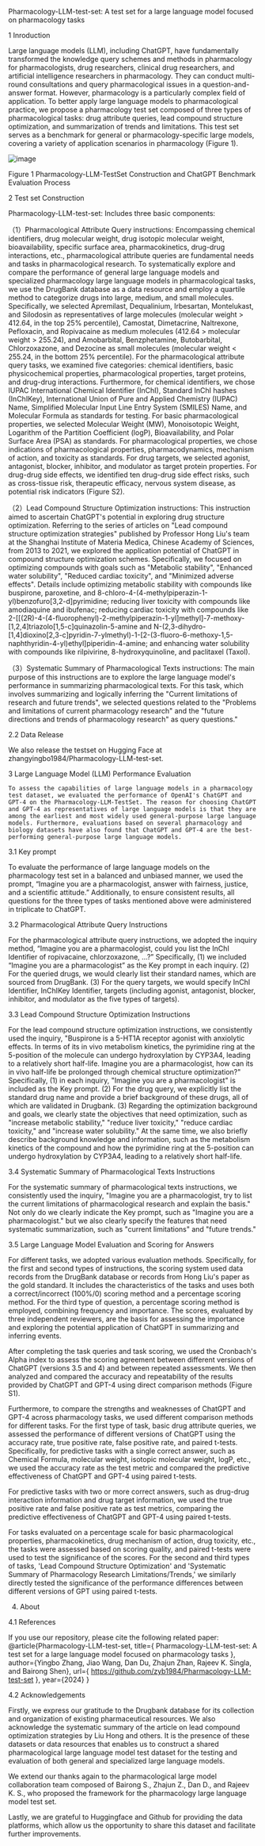 Pharmacology-LLM-test-set: A test set for a large language model focused on pharmacology tasks

1 Inroduction

  Large language models (LLM), including ChatGPT, have fundamentally transformed the knowledge query schemes and methods in pharmacology for pharmacologists, drug researchers, clinical drug researchers, and artificial intelligence researchers in pharmacology. They can conduct multi-round consultations and query pharmacological issues in a question-and-answer format. However, pharmacology is a particularly complex field of application. To better apply large language models to pharmacological practice, we propose a pharmacology test set composed of three types of pharmacological tasks: drug attribute queries, lead compound structure optimization, and summarization of trends and limitations. This test set serves as a benchmark for general or pharmacology-specific large models, covering a variety of application scenarios in pharmacology (Figure 1).
 
  ![image](https://github.com/zyb1984/Pharmacology-LLM-test-set/blob/master/%E5%9B%BE010203.tiff)
  
  Figure 1 Pharmacology-LLM-TestSet Construction and ChatGPT Benchmark Evaluation Process

2 Test set Construction
   
   Pharmacology-LLM-test-set: Includes three basic components:
  
  （1）Pharmacological Attribute Query instructions: Encompassing chemical identifiers, drug molecular weight, drug isotopic molecular weight, bioavailability, specific surface area, pharmacokinetics, drug-drug interactions, etc., pharmacological attribute queries are fundamental needs and tasks in pharmacological research. To systematically explore and compare the performance of general large language models and specialized pharmacology large language models in pharmacological tasks, we use the DrugBank database as a data resource and employ a quartile method to categorize drugs into large, medium, and small molecules. Specifically, we selected Apremilast, Dequalinium, Irbesartan, Montelukast, and Silodosin as representatives of large molecules (molecular weight > 412.64, in the top 25% percentile), Camostat, Dimetacrine, Naltrexone, Pefloxacin, and Ropivacaine as medium molecules (412.64 > molecular weight > 255.24), and Amobarbital, Benzphetamine, Butobarbital, Chlorzoxazone, and Dezocine as small molecules (molecular weight < 255.24, in the bottom 25% percentile). For the pharmacological attribute query tasks, we examined five categories: chemical identifiers, basic physicochemical properties, pharmacological properties, target proteins, and drug-drug interactions. Furthermore, for chemical identifiers, we chose IUPAC International Chemical Identifier (InChI), Standard InChI hashes (InChIKey), International Union of Pure and Applied Chemistry (IUPAC) Name, Simplified Molecular Input Line Entry System (SMILES) Name, and Molecular Formula as standards for testing. For basic pharmacological properties, we selected Molecular Weight (MW), Monoisotopic Weight, Logarithm of the Partition Coefficient (logP), Bioavailability, and Polar Surface Area (PSA) as standards. For pharmacological properties, we chose indications of pharmacological properties, pharmacodynamics, mechanism of action, and toxicity as standards. For drug targets, we selected agonist, antagonist, blocker, inhibitor, and modulator as target protein properties. For drug-drug side effects, we identified ten drug-drug side effect risks, such as cross-tissue risk, therapeutic efficacy, nervous system disease, as potential risk indicators (Figure S2).
  
  （2）Lead Compound Structure Optimization instructions: This instruction aimed to ascertain ChatGPT's potential in exploring drug structure optimization. Referring to the series of articles on "Lead compound structure optimization strategies" published by Professor Hong Liu's team at the Shanghai Institute of Materia Medica, Chinese Academy of Sciences, from 2013 to 2021, we explored the application potential of ChatGPT in compound structure optimization schemes. Specifically, we focused on optimizing compounds with goals such as "Metabolic stability", "Enhanced water solubility", "Reduced cardiac toxicity", and "Minimized adverse effects". Details include optimizing metabolic stability with compounds like buspirone, paroxetine, and 8-chloro-4-(4-methylpiperazin-1-yl)benzofuro[3,2-d]pyrimidine; reducing liver toxicity with compounds like amodiaquine and ibufenac; reducing cardiac toxicity with compounds like 2-[[(2R)-4-(4-fluorophenyl)-2-methylpiperazin-1-yl]methyl]-7-methoxy-[1,2,4]triazolo[1,5-c]quinazolin-5-amine and N-(2,3-dihydro-[1,4]dioxino[2,3-c]pyridin-7-ylmethyl)-1-[2-(3-fluoro-6-methoxy-1,5-naphthyridin-4-yl)ethyl]piperidin-4-amine; and enhancing water solubility with compounds like rilpivirine, 8-hydroxyquinoline, and paclitaxel (Taxol).
  
  （3）Systematic Summary of Pharmacological Texts instructions: The main purpose of this instructions are to explore the large language model's performance in summarizing pharmacological texts. For this task, which involves summarizing and logically inferring the "Current limitations of research and future trends", we selected questions related to the "Problems and limitations of current pharmacology research" and the "future directions and trends of pharmacology research" as query questions."

2.2 Data Release 
  
   We also release the testset on Hugging Face at zhangyingbo1984/Pharmacology-LLM-test-set.

3 Large Language Model (LLM) Performance Evaluation
    
    To assess the capabilities of large language models in a pharmacology test dataset, we evaluated the performance of OpenAI's ChatGPT and GPT-4 on the Pharmacology-LLM-TestSet. The reason for choosing ChatGPT and GPT-4 as representatives of large language models is that they are among the earliest and most widely used general-purpose large language models. Furthermore, evaluations based on several pharmacology and biology datasets have also found that ChatGPT and GPT-4 are the best-performing general-purpose large language models.

3.1 Key prompt
   
   To evaluate the performance of large language models on the pharmacology test set in a balanced and unbiased manner, we used the prompt, “Imagine you are a pharmacologist, answer with fairness, justice, and a scientific attitude.” Additionally, to ensure consistent results, all questions for the three types of tasks mentioned above were administered in triplicate to ChatGPT.

3.2 Pharmacological Attribute Query Instructions
  
  For the pharmacological attribute query instructions, we adopted the inquiry method, “Imagine you are a pharmacologist, could you list the InChI Identifier of ropivacaine, chlorzoxazone, ...?” Specifically, (1) we included “Imagine you are a pharmacologist” as the Key prompt in each inquiry. (2) For the queried drugs, we would clearly list their standard names, which are sourced from DrugBank. (3) For the query targets, we would specify InChI Identifier, InChIKey Identifier, targets (including agonist, antagonist, blocker, inhibitor, and modulator as the five types of targets).

3.3 Lead Compound Structure Optimization Instructions
  
  For the lead compound structure optimization instructions, we consistently used the inquiry, "Buspirone is a 5-HT1A receptor agonist with anxiolytic effects. In terms of its in vivo metabolism kinetics, the pyrimidine ring at the 5-position of the molecule can undergo hydroxylation by CYP3A4, leading to a relatively short half-life. Imagine you are a pharmacologist, how can its in vivo half-life be prolonged through chemical structure optimization?" Specifically, (1) in each inquiry, "Imagine you are a pharmacologist" is included as the Key prompt. (2) For the drug query, we explicitly list the standard drug name and provide a brief background of these drugs, all of which are validated in Drugbank. (3) Regarding the optimization background and goals, we clearly state the objectives that need optimization, such as "increase metabolic stability," "reduce liver toxicity," "reduce cardiac toxicity," and "increase water solubility." At the same time, we also briefly describe background knowledge and information, such as the metabolism kinetics of the compound and how the pyrimidine ring at the 5-position can undergo hydroxylation by CYP3A4, leading to a relatively short half-life.

3.4 Systematic Summary of Pharmacological Texts Instructions
  
  For the systematic summary of pharmacological texts instructions, we consistently used the inquiry, "Imagine you are a pharmacologist, try to list the current limitations of pharmacological research and explain the basis." Not only do we clearly indicate the Key prompt, such as "Imagine you are a pharmacologist." but we also clearly specify the features that need systematic summarization, such as "current limitations" and "future trends."

3.5 Large Language Model Evaluation and Scoring for Answers

For different tasks, we adopted various evaluation methods. Specifically, for the first and second types of instructions, the scoring system used data records from the DrugBank database or records from Hong Liu's paper as the gold standard. It includes the characteristics of the tasks and uses both a correct/incorrect (100%/0) scoring method and a percentage scoring method. For the third type of question, a percentage scoring method is employed, combining frequency and importance. The scores, evaluated by three independent reviewers, are the basis for assessing the importance and exploring the potential application of ChatGPT in summarizing and inferring events.

After completing the task queries and task scoring, we used the Cronbach's Alpha index to assess the scoring agreement between different versions of ChatGPT (versions 3.5 and 4) and between repeated assessments. We then analyzed and compared the accuracy and repeatability of the results provided by ChatGPT and GPT-4 using direct comparison methods (Figure S1).

Furthermore, to compare the strengths and weaknesses of ChatGPT and GPT-4 across pharmacology tasks, we used different comparison methods for different tasks. For the first type of task, basic drug attribute queries, we assessed the performance of different versions of ChatGPT using the accuracy rate, true positive rate, false positive rate, and paired t-tests. Specifically, for predictive tasks with a single correct answer, such as Chemical Formula, molecular weight, isotopic molecular weight, logP, etc., we used the accuracy rate as the test metric and compared the predictive effectiveness of ChatGPT and GPT-4 using paired t-tests.

For predictive tasks with two or more correct answers, such as drug-drug interaction information and drug target information, we used the true positive rate and false positive rate as test metrics, comparing the predictive effectiveness of ChatGPT and GPT-4 using paired t-tests.

For tasks evaluated on a percentage scale for basic pharmacological properties, pharmacokinetics, drug mechanism of action, drug toxicity, etc., the tasks were assessed based on scoring quality, and paired t-tests were used to test the significance of the scores. For the second and third types of tasks, 'Lead Compound Structure Optimization' and 'Systematic Summary of Pharmacology Research Limitations/Trends,' we similarly directly tested the significance of the performance differences between different versions of GPT using paired t-tests.

4. About

4.1 References

  If you use our repository, please cite the following related paper:
 @article{Pharmacology-LLM-test-set,
  title={ Pharmacology-LLM-test-set: A test set for a large language model focused on pharmacology tasks },
  author={Yingbo Zhang, Jiao Wang, Dan Du, Zhajun Zhan, Rajeev K. Singla, and Bairong Shen},
  url={ https://github.com/zyb1984/Pharmacology-LLM-test-set },
  year={2024}
}

4.2 Acknowledgements
  
  Firstly, we express our gratitude to the Drugbank database for its collection and organization of existing pharmaceutical resources. We also acknowledge the systematic summary of the article on lead compound optimization strategies by Liu Hong and others. It is the presence of these datasets or data resources that enables us to construct a shared pharmacological large language model test dataset for the testing and evaluation of both general and specialized large language models.

   We extend our thanks again to the pharmacological large model collaboration team composed of Bairong S., Zhajun Z., Dan D., and Rajeev K. S., who proposed the framework for the pharmacology large language model test set.

   Lastly, we are grateful to Huggingface and Github for providing the data platforms, which allow us the opportunity to share this dataset and facilitate further improvements.

